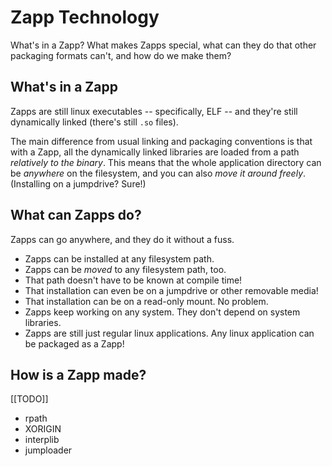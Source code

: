 Zapp Technology
===============

What's in a Zapp?  What makes Zapps special, what can they do that other packaging formats can't, and how do we make them?



What's in a Zapp
----------------

Zapps are still linux executables -- specifically, ELF -- and they're still dynamically linked (there's still `.so` files).

The main difference from usual linking and packaging conventions is that with a Zapp, all the dynamically linked libraries are loaded from a path _relatively to the binary_.
This means that the whole application directory can be _anywhere_ on the filesystem, and you can also _move it around freely_.
(Installing on a jumpdrive?  Sure!)



What can Zapps do?
------------------

Zapps can go anywhere, and they do it without a fuss.

- Zapps can be installed at any filesystem path.
- Zapps can be _moved_ to any filesystem path, too.
- That path doesn't have to be known at compile time!
- That installation can even be on a jumpdrive or other removable media!
- That installation can be on a read-only mount.  No problem.
- Zapps keep working on any system.  They don't depend on system libraries.
- Zapps are still just regular linux applications.  Any linux application can be packaged as a Zapp!




How is a Zapp made?
-------------------

[[TODO]]

- rpath
- XORIGIN
- interplib
- jumploader
